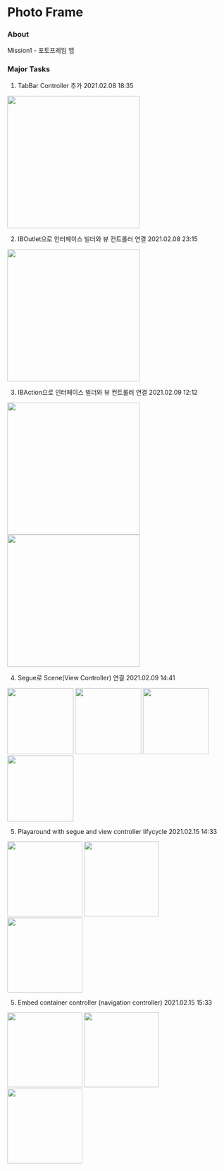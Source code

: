 # Photo Frame
### About
Mission1 - 포토프레임 앱
### Major Tasks
1. TabBar Controller 추가 2021.02.08 18:35
<img src="images/TabBar.png" width="300">

2. IBOutlet으로 인터페이스 빌더와 뷰 컨트롤러 연결 2021.02.08 23:15 
<img src="images/IBOutlet.png" width="300">

3. IBAction으로 인터페이스 빌더와 뷰 컨트롤러 연결 2021.02.09 12:12
<p float="left">
<img src="images/IBActionBefore.png" width="300" />
<img src="images/IBActionAfter.png" width="300" />
</p>

4. Segue로 Scene(View Controller) 연결 2021.02.09 14:41
<p float="left">
<img src="images/Segue1.png" width="150" />
<img src="images/Segue2.png" width="150" />
<img src="images/segue3.png" width="150" />
<img src="images/segue4.png" width="150" />
</p>

5. Playaround with segue and view controller lifycycle  2021.02.15 14:33
<p float="left">
<img src="images/step5_1.png" width="170" />
<img src="images/step5_2.png" width="170" />
<img src="images/step5_3.png" width="170" />
</p>

5. Embed container controller (navigation controller)  2021.02.15 15:33
<p float="left">
<img src="images/step6_1.png" width="170" />
<img src="images/step6_2.png" width="170" />
<img src="images/step6_3.png" width="170" />
</p>
